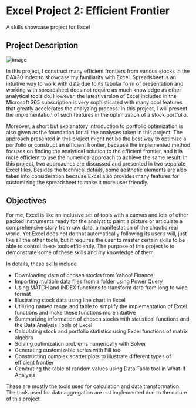 # Excel Project 2: Efficient Frontier
A skills showcase project for Excel

## Project Description

![image](https://user-images.githubusercontent.com/89245616/177243825-960bf52f-6ea0-4c07-8cb0-5e6a4a79232c.png)

In this project, I construct many efficient frontiers from various stocks in the DAX30 index to showcase my familiarity with Excel. Spreadsheet is an intuitive way to work with data due to its tabular form of presentation and working with spreadsheet does not require as much knowledge as other analytical tools do. However, the latest version of Excel included in the Microsoft 365 subscription is very sophisticated with many cool features that greatly accelerates the analyzing process. In this project, I will present the implementation of such features in the optimization of a stock portfolio. 

Moreover, a short but explanatory introduction to portfolio optimization is also given as the foundation for all the analyses taken in this project. The approach presented in this project might not be the best way to optimize a portfolio or construct an efficient frontier, because the implemented method focuses on finding the analytical solution to the efficient frontier, and it is more efficient to use the numerical approach to achieve the same result. In this project, two approaches are discussed and presented in two separate Excel files. Besides the technical details, some aesthetic elements are also taken into consideration because Excel also provides many features for customizing the spreadsheet to make it more user friendly. 

## Objectives

For me, Excel is like an inclusive set of tools with a canvas and lots of other packed instruments ready for the analyst to paint a picture or articulate a comprehensive story from raw data, a manifestation of the chaotic real world. Yet Excel does not do that automatically following its user’s will, just like all the other tools, but it requires the user to master certain skills to be able to control these tools efficiently. The purpose of this project is to demonstrate some of these skills and my knowledge of them.   

In details, these skills include 

* Downloading data of chosen stocks from Yahoo! Finance 
* Importing multiple data files from a folder using Power Query
* Using MATCH and INDEX functions to transform data from long to wide format
* Illustrating stock data using line chart in Excel
* Utilizing named range and table to simplify the implementation of Excel functions and make these functions more intuitive
* Summarizing information of chosen stocks with statistical functions and the Data Analysis Tools   of Excel
* Calculating stock and portfolio statistics using Excel functions of matrix algebra
* Solving optimization problems numerically with Solver  
* Generating customizable series with Fill tool   
* Constructing complex scatter plots to illustrate different types of efficient frontier 
* Generating the table of random values using Data Table tool in What-If Analysis

These are mostly the tools used for calculation and data transformation. The tools used for data aggregation are not implemented due to the nature of this project. 
